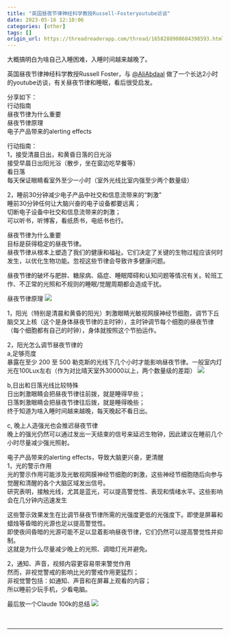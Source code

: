 ```yaml
---
title: "英国昼夜节律神经科学教授Russell-Fosteryoutube访谈"
date: 2023-05-16 12:10:06
categories: [other]
tags: []
origin_url: https://threadreaderapp.com/thread/1658288908684398593.html
---
```

[](https://threadreaderapp.com/user/balconychy)

大概搞明白为啥自己入睡困难，入睡时间越来越晚了。  
  
英国昼夜节律神经科学教授Russell Foster，与 [@AliAbdaal](https://twitter.com/AliAbdaal) 做了一个长达2小时的youtube访谈，有关昼夜节律和睡眠，看后很受启发。  
  
分享如下：  
行动指南  
昼夜节律为什么重要  
昼夜节律原理  
电子产品带来的alerting effects  

行动指南：  
1，接受清晨日出，和黄昏日落的日光浴  
接受早晨日出阳光浴（散步，坐在窗边吃早餐等）  
看日落  
每天保证眼睛看室外至少一小时（室外光线比室内强至少两个数量级）

2，睡前30分钟减少电子产品中社交和信息流带来的“刺激”  
睡前30分钟任何让大脑兴奋的电子设备都要远离；  
切断电子设备中社交和信息流带来的刺激；  
可以听书，听博客，看纸质书，电纸书也行。

昼夜节律为什么重要  
目标是获得稳定的昼夜节律。  
昼夜节律从根本上塑造了我们的健康和福祉。它们决定了关键的生物过程应该何时发生，以优化生物功能。忽视这些节律会导致许多健康问题。

昼夜节律的破坏与肥胖、糖尿病、癌症、睡眠障碍和认知问题等情况有关。轮班工作、不正常的光照和不规则的睡眠/觉醒周期都会造成干扰。

昼夜节律原理 [![](https://note-2019-images.oss-cn-hangzhou.aliyuncs.com/edd199c2.png)](https://pbs.twimg.com/media/FwNrUsRakAEtrJk.png)

1，阳光（特别是清晨和黄昏的阳光）刺激眼睛光敏视网膜神经节细胞，调节下丘脑交叉上核（这个是身体昼夜节律的主时钟），主时钟调节每个细胞的昼夜节律（每个细胞都有自己的时钟），身体就按照这个节拍运作。

2，阳光怎么调节昼夜节律的  
a,足够亮度  
暴露在至少 200 至 500 勒克斯的光线下几个小时才能影响昼夜节律。一般室内灯光在100Lux左右（作为对比晴天室外30000以上，两个数量级的差距） [![](https://note-2019-images.oss-cn-hangzhou.aliyuncs.com/b291b9b2.png)](https://pbs.twimg.com/media/FwNrkrdaAAAIEHl.png)

b,日出和日落光线比较特殊  
日出刺激眼睛会把昼夜节律往前拨，就是睡得早些；  
日落刺激眼睛会把昼夜节律往后拨，就是睡得晚些；  
终于知道为啥入睡时间越来越晚，每天晚起不看日出。

c, 晚上人造强光也会推迟昼夜节律  
晚上的强光仍然可以通过发出一天结束的信号来延迟生物钟，因此建议在睡前几个小时尽量减少强光照射。

电子产品带来的alerting effects，导致大脑更兴奋，更清醒  
1，光的警示作用  
光的警示作用可能涉及光敏视网膜神经节细胞的刺激，这些神经节细胞随后向参与觉醒和清醒的各个大脑区域发出信号。  
研究表明，接触光线，尤其是蓝光，可以提高警觉性、表现和情绪水平。这些影响会在几分钟内迅速发生

这些警示效果发生在比调节昼夜节律所需的光强度更低的光强度下。即使是屏幕和蜡烛等昏暗的光源也足以提高警觉性。  
即使夜间昏暗的光源可能不足以显着影响昼夜节律，它们仍然可以提高警觉性并抑制。  
这就是为什么尽量减少晚上的光照、调暗灯光并避免。

2，通知、声音，视频内容更容易带来警觉作用  
然而，非视觉警戒的影响比光的警戒作用更猛烈；  
非视觉警包括：如通知、声音和在屏幕上观看的内容；  
所以睡前少玩手机，少看电脑。

最后放一个Claude 100k的总结 [![](https://note-2019-images.oss-cn-hangzhou.aliyuncs.com/fa930eb8.jpe)](https://pbs.twimg.com/media/FwNs6nraUAAMrXH.jpg)

　

* * *
    